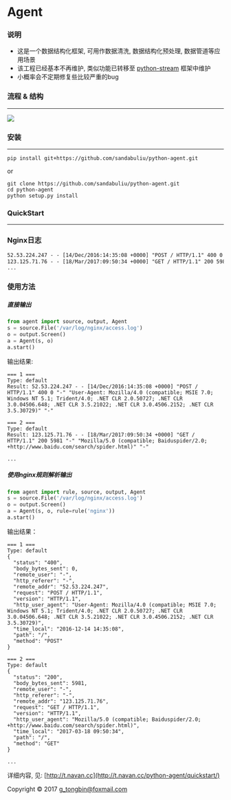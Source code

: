 #  Agent

### 说明
* 这是一个数据结构化框架, 可用作数据清洗, 数据结构化预处理, 数据管道等应用场景
* 该工程已经基本不再维护, 类似功能已转移至 [python-stream](https://github.com/sandabuliu/python-stream) 框架中维护
* 小概率会不定期修复些比较严重的bug

### 流程 & 结构
-----------
<img src=mkdocs/docs/static/structure.png />


### 安装
-----------
```shell
pip install git+https://github.com/sandabuliu/python-agent.git
```
or

```shell
git clone https://github.com/sandabuliu/python-agent.git
cd python-agent
python setup.py install
```


### QuickStart
---------------
### Nginx日志
```txt
52.53.224.247 - - [14/Dec/2016:14:35:08 +0000] "POST / HTTP/1.1" 400 0 "-" "User-Agent: Mozilla/4.0 (compatible; MSIE 7.0; Windows NT 5.1; Trident/4.0; .NET CLR 2.0.50727; .NET CLR 3.0.04506.648; .NET CLR 3.5.21022; .NET CLR 3.0.4506.2152; .NET CLR 3.5.30729)" "-"
123.125.71.76 - - [18/Mar/2017:09:50:34 +0000] "GET / HTTP/1.1" 200 5981 "-" "Mozilla/5.0 (compatible; Baiduspider/2.0; +http://www.baidu.com/search/spider.html)" "-"
...
```

### 使用方法
##### 直接输出
```python
from agent import source, output, Agent
s = source.File('/var/log/nginx/access.log')
o = output.Screen()
a = Agent(s, o)
a.start()
```

输出结果:

	=== 1 ===
	Type: default
	Result: 52.53.224.247 - - [14/Dec/2016:14:35:08 +0000] "POST / HTTP/1.1" 400 0 "-" "User-Agent: Mozilla/4.0 (compatible; MSIE 7.0; Windows NT 5.1; Trident/4.0; .NET CLR 2.0.50727; .NET CLR 3.0.04506.648; .NET CLR 3.5.21022; .NET CLR 3.0.4506.2152; .NET CLR 3.5.30729)" "-"

	=== 2 ===
	Type: default
	Result: 123.125.71.76 - - [18/Mar/2017:09:50:34 +0000] "GET / HTTP/1.1" 200 5981 "-" "Mozilla/5.0 (compatible; Baiduspider/2.0; +http://www.baidu.com/search/spider.html)" "-"

	...

##### 使用nginx规则解析输出
```python
from agent import rule, source, output, Agent
s = source.File('/var/log/nginx/access.log')
o = output.Screen()
a = Agent(s, o, rule=rule('nginx'))
a.start()
```

输出结果：

	=== 1 ===
	Type: default
	{
	  "status": "400",
	  "body_bytes_sent": 0,
	  "remote_user": "-",
	  "http_referer": "-",
	  "remote_addr": "52.53.224.247",
	  "request": "POST / HTTP/1.1",
	  "version": "HTTP/1.1",
	  "http_user_agent": "User-Agent: Mozilla/4.0 (compatible; MSIE 7.0; Windows NT 5.1; Trident/4.0; .NET CLR 2.0.50727; .NET CLR 3.0.04506.648; .NET CLR 3.5.21022; .NET CLR 3.0.4506.2152; .NET CLR 3.5.30729)",
	  "time_local": "2016-12-14 14:35:08",
	  "path": "/",
	  "method": "POST"
	}

	=== 2 ===
	Type: default
	{
	  "status": "200",
	  "body_bytes_sent": 5981,
	  "remote_user": "-",
	  "http_referer": "-",
	  "remote_addr": "123.125.71.76",
	  "request": "GET / HTTP/1.1",
	  "version": "HTTP/1.1",
	  "http_user_agent": "Mozilla/5.0 (compatible; Baiduspider/2.0; +http://www.baidu.com/search/spider.html)",
	  "time_local": "2017-03-18 09:50:34",
	  "path": "/",
	  "method": "GET"
	}

	...
	
详细内容, 见: [http://t.navan.cc](http://t.navan.cc/python-agent/quickstart/)

Copyright © 2017 [g_tongbin@foxmail.com](mailto:g_tongbin@foxmail.com)
